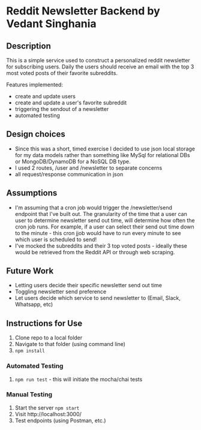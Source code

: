 # Reddit Newsletter Backend by Vedant Singhania

## Description

This is a simple service used to construct a personalized reddit newsletter for subscribing users. Daily the users should receive an email with the top 3 most voted posts of their favorite subreddits.

Features implemented:
- create and update users
- create and update a user's favorite subreddit
- triggering the sendout of a newsletter
- automated testing

## Design choices

- Since this was a short, timed exercise I decided to use json local storage for my data models rather than something like MySql for relational DBs or MongoDB/DynamoDB for a NoSQL DB type.
- I used 2 routes, /user and /newsletter to separate concerns
- all request/response communication in json

## Assumptions

- I'm assuming that a cron job would trigger the /newsletter/send endpoint that I've built out. The granularity of the time that a user can user to determine newsletter send out time, will determine how often the cron job runs. For example, if a user can select their send out time down to the minute - this cron jjob would have to run every minute to see which user is scheduled to send!
- I've mocked the subreddits and their 3 top voted posts - ideally these would be retrieved from the Reddit API or through web scraping.

## Future Work

- Letting users decide their specific newsletter send out time
- Toggling newsletter send preference
- Let users decide which service to send newsletter to (Email, Slack, Whatsapp, etc)


## Instructions for Use

1. Clone repo to a local folder
2. Navigate to that folder (using command line)
3. ```npm install```

### Automated Testing

1. ```npm run test``` - this will initiate the mocha/chai tests

### Manual Testing

1. Start the server ```npm start```
2. Visit http://localhost:3000/
3. Test endpoints (using Postman, etc.)
